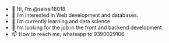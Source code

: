 - 👋 Hi, I’m @saisai18018
- 👀 I’m interested in Web development and databases.
- 🌱 I’m currently learning and data science
- 💞️ I’m looking for the job in the front and backend development.
- 📫 How to reach me, whatsapp to 9390029106
  
